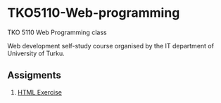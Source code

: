 # TKO5110-Web-programming
TKO 5110 Web Programming class

Web development self-study course organised by the IT department of University of Turku.

<h2>Assigments</h2>
<ol>
  <li>
    <a href="html5-exercise.html">HTML Exercise</a>
  </li>
</ol>
